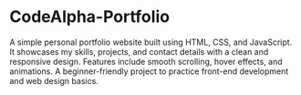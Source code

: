 # CodeAlpha-Portfolio
A simple personal portfolio website built using HTML, CSS, and JavaScript. It showcases my skills, projects, and contact details with a clean and responsive design. Features include smooth scrolling, hover effects, and animations. A beginner-friendly project to practice front-end development and web design basics.
